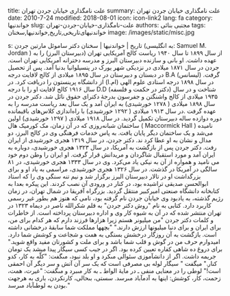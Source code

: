 title: علت نامگذاری خیابان جردن تهران
summary: علت نامگذاری خیابان جردن تهران
date: 2010-7-24
modified: 2018-08-01
icon:  icon-link2
lang: fa
category: خواندنیها
slug: علت-نامگذاری-خیابان-جردن-تهران
authors: مجتبی بنائی
tags: خواندنیهای‌تاریخی,تاریخ,خواندنیها,سخنان
image: /images/static/misc.jpg

s: تاریخ | خواندنیها | سخنان    دکتر ساموئل مارتین جردن (به انگلیسی: Samuel M. Jordan ) از سال ۱۸۹۹ تا سال ۱۹۴۰ ریاست کالج آمریکایی تهران (دبیرستان البرز) را به عهده داشت. او بانی و سازنده دبیرستان البرز و مدرسه دخترانه آمریکایی تهران است.  جردن در سال ۱۸۷۱ میلادی در نزدیکی شهر یورک در پنسیلوانیا بدنیا آمد. پس از تحصیل در دبستان و دبیرستان در سال ۱۸۹۵ میلادی از کالج لافایت درجه B.A (لیسانس) گرفت. در سال ۱۸۹۸ درجه استادی علوم الهی (ام.ا) از دانشگاه پرینستون را دریافت کرد. در سال ۱۹۱۶ کالج لافایت او را با درجه D.D (دکتر در حکمت و فلسفه) شناخت و در سال ۱۹۳۵ میلادی از کالج واشنگتن و جفرسون بدرجهٔ دکترای حقوق نائل شد.  دکتر جردن در سال ۱۸۹۸ میلادی ( ۱۲۷۸ خورشیدی) به ایران آمد و یک سال بعد ریاست مدرسه را به عهده گرفت .در سال ۱۹۱۳ میلادی ( ۱۲۹۲ خورشیدی) با راه‌اندازی کلاس‌های باقیمانده دوره دوازده ساله دبیرستان تکمیل گردید. در سال ۱۹۱۸ میلادی ( ۱۲۹۷ خورشیدی) اولین ساختمان شبانه‌روزی که در آن زمان، مک کورمیک‌ هال ( Maccormick Hall ) نامیده می‌شد و یک ساختمان دیگر پایان یافت.  به پاس خدمات فرهنگی وی در کالج البرز، دو مدال و نشان به او عطا کرد ند. دکتر جردن، در سال ۱۳۱۹ هجری خورشیدی از ایران رفت.  دکتر جردن پس از بازگشت به آمریکا، در سال ۱۳۲۳ هجری خورشیدی، دوباره به ایران آمد و مورد استقبال شاگردان و مریدانش قرار گرفت. او ایران را وطن دوم خود می ‌نامید و همواره از آن به نیکی یاد می‌کرد. وی در سال ۱۳۳۳ هجری خورشیدی، در ۸۱ سالگى در آمريكا در گذشت.  در سال ۱۳۲۶ هجری خورشیدی، مراسمی به یاد او و برای بزرگداشت او در تالار دبیرستان البرز برگزار شد و نیم تنه سنگی وی را که استاد ابوالحسن صدیقی تراشیده بود، در کنار در ورودی آن نصب کردند. این پیکره بعدا به کتابخانه دانشگاه صنعتی امیرکبیر منتقل گردید.    بزرگراه آفریقا در شمال تهران، در زمان رژیم گذشته، به یادبود وی خیابان جردن نام گرفته بود، نامی که هنوز هم بطور غیر رسمی کاربرد دارد.  کتابی به نام "روش دکتر جردن" به قلم شکرالله ناصر در دیماه ۱۳۲۳ در تهران منتشر شده که در آن به شیوه کار وی و اداره دبیرستان پرداخته است.  از خاطرات و کلمات دکتر جردن     "من میلیونر هستم زیرا هزارها فرزند      دارم که هر کدام برای من، برای ایران و برای دنیا میلیونها ارزش دارند."   "بچه‏ها مملكت شما سابقهٔ درخشانى داشته است. بازگشت به آن روزگار درخشش بستگى به همت و شجاعت و كوشش شما دارد. اميدوارم حرف من در گوش و قلب شما باشد و براى ملت و كشورتان مفيد واقع شويد."  برای دروغ ده شاهی کفاره تعیین کرده بود.  اگر در جیب کسی سیگار پیدا میشد یک تومان جریمه داشت.  اگر از دانش‏آموزى سئوالى مى‏كرد و او بلد نبود، مى‏گفت: "كلّه به ‏كار، كدو كنار."  میگفت " سیگار لوله بی مصرفی است که یک سر آن آتش و سر دیگر آن احمقی است!"  لوطى‏ را در معنايى منفى ـ در مايهٔ الواط ـ به ‏كار مى‏برد و مى‏گفت: "غيرت، همت، زحمت، كار، كوشش: اينها به آدم‏آباد مى‏رسد. سستى، بى‏حالى، كارنكردن، بارى‏ به ‏هرجهت بودن به لوطى‏آباد مى‏رسد."